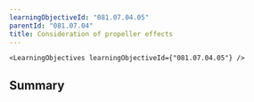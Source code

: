 ```yaml
---
learningObjectiveId: "081.07.04.05"
parentId: "081.07.04"
title: Consideration of propeller effects
---
```


```tsx eval
<LearningObjectives learningObjectiveId={"081.07.04.05"} />
```

## Summary
